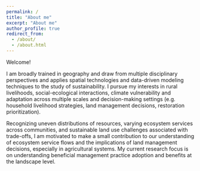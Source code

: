 ```yaml
---
permalink: /
title: "About me"
excerpt: "About me"
author_profile: true
redirect_from: 
  - /about/
  - /about.html
---
```


Welcome! 

I am broadly trained in geography and draw from multiple disciplinary perspectives and applies spatial technologies and data-driven modeling techniques to the study of sustainability. I pursue my interests in rural livelihoods, social-ecological interactions, climate vulnerability and adaptation across multiple scales and decision-making settings (e.g. household livelihood strategies, land management decisions, restoration prioritization). 

Recognizing uneven distributions of resources, varying ecosystem services across communities, and sustainable land use challenges associated with trade-offs, I am motivated to make a small contribution to our understanding of ecosystem service flows and the implications of land management decisions, especially in agricultural systems. My current research focus is on understanding beneficial management practice adoption and benefits at the landscape level.
